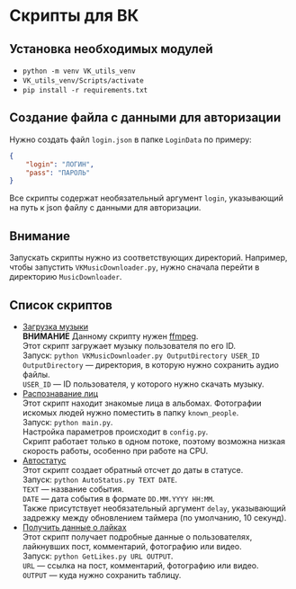 # Скрипты для ВК
## Установка необходимых модулей
* `python -m venv VK_utils_venv`
* `VK_utils_venv/Scripts/activate`
* `pip install -r requirements.txt`  
## Создание файла с данными для авторизации
Нужно создать файл `login.json` в папке `LoginData` по примеру:  
```json
{
    "login": "ЛОГИН",
    "pass": "ПАРОЛЬ"
}
```
Все скрипты содержат необязательный аргумент `login`, указывающий на путь к json файлу с данными для авторизации.  
## Внимание
Запускать скрипты нужно из соответствующих директорий.
Например, чтобы запустить `VKMusicDownloader.py`, нужно сначала перейти в директорию `MusicDownloader`.
## Список скриптов
* [Загрузка музыки](MusicDownloader/VKMusicDownloader.py)  
**ВНИМАНИЕ** Данному скрипту нужен [ffmpeg](https://ffmpeg.org/download.html).  
Этот скрипт загружает музыку пользователя по его ID.  
Запуск: `python VKMusicDownloader.py OutputDirectory USER_ID`  
`OutputDirectory` &mdash; директория, в которую нужно сохранить аудио файлы.  
`USER_ID` &mdash; ID пользователя, у которого нужно скачать музыку.
* [Распознавание лиц](AlbumFaceRecognition/main.py)  
Этот скрипт находит знакомые лица в альбомах. Фотографии искомых людей нужно поместить в папку `known_people`.  
Запуск: `python main.py`.  
Настройка параметров происходит в `config.py`.  
Скрипт работает только в одном потоке, поэтому возможна низкая скорость работы, особенно при работе на CPU.  
* [Автостатус](AutoStatus/AutoStatus.py)  
Этот скрипт создает обратный отсчет до даты в статусе.  
Запуск: `python AutoStatus.py TEXT DATE`.  
`TEXT` &mdash; название события.  
`DATE` &mdash; дата события в формате `DD.MM.YYYY HH:MM`.  
Также присутствует необязательный аргумент `delay`, указывающий задрежку между обновлением таймера (по умолчанию, 10 секунд).  
* [Получить данные о лайках](GetLikes/GetLikes.py)  
Этот скрипт получает подробные данные о пользователях, лайкнувших пост, комментарий, фотографию или видео.  
Запуск: `python GetLikes.py URL OUTPUT`.  
`URL` &mdash; ссылка на пост, комментарий, фотографию или видео.  
`OUTPUT` &mdash; куда нужно сохранить таблицу.  